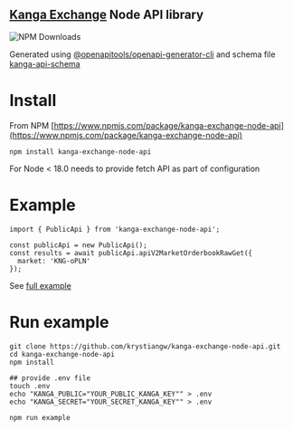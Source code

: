 ## [Kanga Exchange](https://kanga.exchange/) Node API library 

![NPM Downloads](https://img.shields.io/npm/dw/kanga-exchange-node-api)

Generated using [@openapitools/openapi-generator-cli](https://www.npmjs.com/package/@openapitools/openapi-generator-cli)
and schema file [kanga-api-schema](kanga-api-schema.yaml)

# Install

From NPM [https://www.npmjs.com/package/kanga-exchange-node-api](https://www.npmjs.com/package/kanga-exchange-node-api)

```npm install kanga-exchange-node-api```

For Node < 18.0 needs to provide fetch API as part of configuration

# Example

```
import { PublicApi } from 'kanga-exchange-node-api';

const publicApi = new PublicApi();
const results = await publicApi.apiV2MarketOrderbookRawGet({
  market: 'KNG-oPLN'
});
```

See [full example](src/example.ts)

# Run example
```
git clone https://github.com/krystiangw/kanga-exchange-node-api.git
cd kanga-exchange-node-api
npm install

## provide .env file
touch .env
echo "KANGA_PUBLIC="YOUR_PUBLIC_KANGA_KEY"" > .env
echo "KANGA_SECRET="YOUR_SECRET_KANGA_KEY"" > .env

npm run example
```
